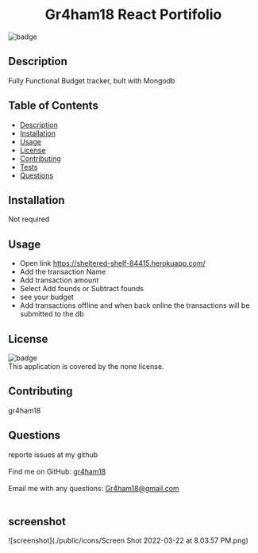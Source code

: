 
<h1 align="center"> Gr4ham18 React Portifolio </h1>
  
![badge](https://img.shields.io/badge/license-none-brightgreen)<br />

## Description
 Fully Functional Budget tracker, bult with Mongodb

## Table of Contents
- [Description](#description)
- [Installation](#installation)
- [Usage](#usage)
- [License](#license)
- [Contributing](#contributing)
- [Tests](#tests)
- [Questions](#questions)

## Installation
Not required

## Usage
-  Open link https://sheltered-shelf-84415.herokuapp.com/
- Add the transaction Name
- Add transaction amount 
- Select Add founds or Subtract founds
- see your budget
- Add transactions offline and when back online the transactions will be submitted to the db


## License
![badge](https://img.shields.io/badge/license-none-brightgreen)
<br />
This application is covered by the none license. 

## Contributing
 gr4ham18



## Questions
 reporte issues at my github<br />
<br />
Find me on GitHub: [gr4ham18](https://github.com/gr4ham18)<br />
<br />
 Email me with any questions: Gr4ham18@gmail.com<br /><br />



## screenshot 
![screenshot](./public/icons/Screen Shot 2022-03-22 at 8.03.57 PM.png)

